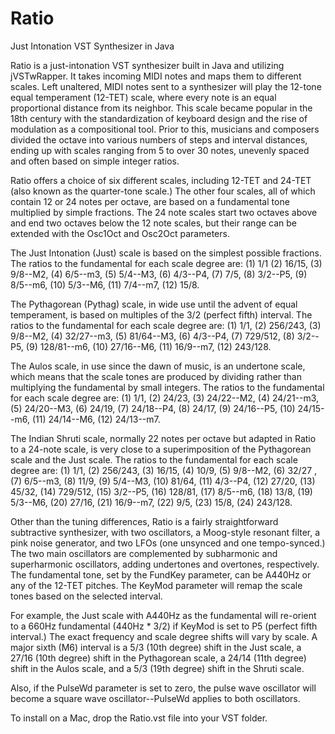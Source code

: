 # Ratio
Just Intonation VST Synthesizer in Java

Ratio is a just-intonation VST synthesizer built in Java and utilizing jVSTwRapper. It takes incoming MIDI notes and maps them to different scales. Left unaltered, MIDI notes sent to a synthesizer will play the 12-tone equal temperament (12-TET) scale, where every note is an equal proportional distance from its neighbor. This scale became popular in the 18th century with the standardization of keyboard design and the rise of modulation as a compositional tool. Prior to this, musicians and composers divided the octave into various numbers of steps and interval distances, ending up with scales ranging from 5 to over 30 notes, unevenly spaced and often based on simple integer ratios.

Ratio offers a choice of six different scales, including 12-TET and 24-TET (also known as the quarter-tone scale.) The other four scales, all of which contain 12 or 24 notes per octave, are based on a fundamental tone multiplied by simple fractions. The 24 note scales start two octaves above and end two octaves below the 12 note scales, but their range can be extended with the Osc1Oct and Osc2Oct parameters.

The Just Intonation (Just) scale is based on the simplest possible fractions. The ratios to the fundamental for each scale degree are: (1) 1/1 (2) 16/15, (3) 9/8--M2, (4) 6/5--m3, (5) 5/4--M3, (6) 4/3--P4, (7) 7/5, (8) 3/2--P5, (9) 8/5--m6, (10) 5/3--M6, (11) 7/4--m7, (12) 15/8.

The Pythagorean (Pythag) scale, in wide use until the advent of equal temperament, is based on multiples of the 3/2 (perfect fifth) interval. The ratios to the fundamental for each scale degree are: (1) 1/1, (2) 256/243, (3) 9/8--M2, (4) 32/27--m3, (5) 81/64--M3, (6) 4/3--P4, (7) 729/512, (8) 3/2--P5, (9) 128/81--m6, (10) 27/16--M6, (11) 16/9--m7, (12) 243/128.

The Aulos scale, in use since the dawn of music, is an undertone scale, which means that the scale tones are produced by dividing rather than multiplying the fundamental by small integers. The ratios to the fundamental for each scale degree are: (1) 1/1, (2) 24/23, (3) 24/22--M2, (4) 24/21--m3, (5) 24/20--M3, (6) 24/19, (7) 24/18--P4, (8) 24/17, (9) 24/16--P5, (10) 24/15--m6, (11) 24/14--M6, (12) 24/13--m7.

The Indian Shruti scale, normally 22 notes per octave but adapted in Ratio to a 24-note scale, is very close to a superimposition of the Pythagorean scale and the Just scale. The ratios to the fundamental for each scale degree are: (1) 1/1, (2) 256/243, (3) 16/15, (4) 10/9, (5) 9/8--M2, (6) 32/27 , (7) 6/5--m3, (8) 11/9, (9) 5/4--M3, (10) 81/64, (11) 4/3--P4, (12) 27/20, (13) 45/32, (14) 729/512, (15) 3/2--P5, (16) 128/81, (17) 8/5--m6, (18) 13/8, (19) 5/3--M6, (20) 27/16, (21) 16/9--m7, (22) 9/5, (23) 15/8, (24) 243/128.

Other than the tuning differences, Ratio is a fairly straightforward subtractive synthesizer, with two oscillators, a Moog-style resonant filter, a pink noise generator, and two LFOs (one unsynced and one tempo-synced.) The two main oscillators are complemented by subharmonic and superharmonic oscillators, adding undertones and overtones, respectively. The fundamental tone, set by the FundKey parameter, can be A440Hz or any of the 12-TET pitches. The KeyMod parameter will remap the scale tones based on the selected interval.

For example, the Just scale with A440Hz as the fundamental will re-orient to a 660Hz fundamental (440Hz * 3/2) if KeyMod is set to P5 (perfect fifth interval.) The exact frequency and scale degree shifts will vary by scale. A major sixth (M6) interval is a 5/3 (10th degree) shift in the Just scale, a 27/16 (10th degree) shift in the Pythagorean scale, a 24/14 (11th degree) shift in the Aulos scale, and a 5/3 (19th degree) shift in the Shruti scale.

Also, if the PulseWd parameter is set to zero, the pulse wave oscillator will become a square wave oscillator--PulseWd applies to both oscillators. 

To install on a Mac, drop the Ratio.vst file into your VST folder.
